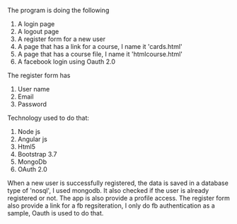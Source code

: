 The program is doing the following
  1. A login page
  2. A logout page
  3. A register form for a new user
  4. A page that has a link for a course, I name it 'cards.html'
  5. A page that has a course file, I name it 'htmlcourse.html'
  6. A facebook login using Oauth 2.0

The register form has 
  1. User name
  2. Email
  3. Password
  
Technology used to do that:
  1. Node js
  2. Angular js
  3. Html5
  4. Bootstrap 3.7
  5. MongoDb
  6. OAuth 2.0
  
When a new user is successfully registered, the data is saved in a database type of 'nosql', I used mongodb. It also checked if the user is already registered or not. The app is also provide a profile access. The register form also provide a link for a fb regsiteration, I only do fb authentication as a sample, Oauth is used to do that.